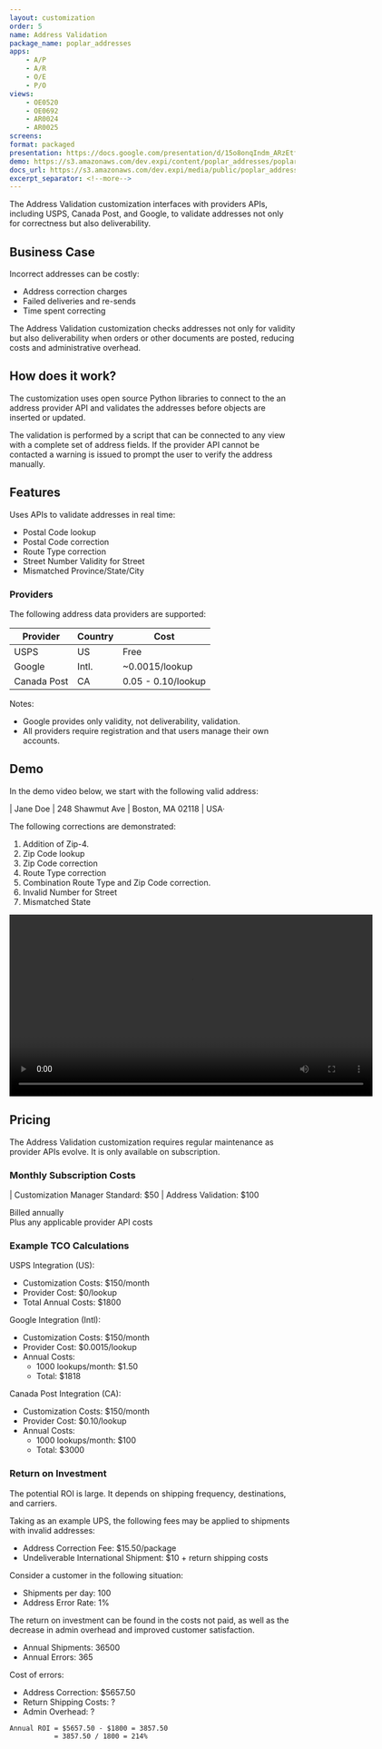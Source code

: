 ```yaml
---
layout: customization
order: 5
name: Address Validation
package_name: poplar_addresses
apps:
    - A/P
    - A/R
    - O/E
    - P/O
views:
    - OE0520
    - OE0692
    - AR0024
    - AR0025
screens:
format: packaged
presentation: https://docs.google.com/presentation/d/15o8onqIndm_ARzEtfFufTsxpMcCM2YxC9wkvMXzwmrM/edit?usp=sharing
demo: https://s3.amazonaws.com/dev.expi/content/poplar_addresses/poplar_addresses_demo.mp4
docs_url: https://s3.amazonaws.com/dev.expi/media/public/poplar_addresses-0.0.9/docs/index.html
excerpt_separator: <!--more-->
---
```


The Address Validation customization interfaces with providers APIs,
including USPS, Canada Post, and Google, to validate addresses not only
for correctness but also deliverability.
<!--more-->

## Business Case

Incorrect addresses can be costly:

- Address correction charges
- Failed deliveries and re-sends
- Time spent correcting

The Address Validation customization checks addresses not only for validity but
also deliverability when orders or other documents are posted, reducing costs
and administrative overhead.

## How does it work?

The customization uses open source Python libraries to connect to the an
address provider API and validates the addresses before objects are inserted or
updated.  

The validation is performed by a script
that can be connected to any view with a complete set of address fields.  If the
provider API cannot be contacted a warning is issued to prompt the user to
verify the address manually.

## Features

Uses APIs to validate addresses in real time:

- Postal Code lookup
- Postal Code correction
- Route Type correction
- Street Number Validity for Street
- Mismatched Province/State/City

### Providers

The following address data providers are supported:

| Provider    | Country | Cost               |
|-------------|---------|--------------------|
| USPS        | US      | Free               |
| Google      | Intl.   | ~0.0015/lookup     |
| Canada Post | CA      | 0.05 - 0.10/lookup |

Notes:
- Google provides only validity, not deliverability, validation.
- All providers require registration and that users manage their own accounts.

## Demo

In the demo video below, we start with the following valid address:

| Jane Doe
| 248 Shawmut Ave
| Boston, MA 02118
| USA·

The following corrections are demonstrated:

1. Addition of Zip-4.
2. Zip Code lookup
3. Zip Code correction
4. Route Type correction
5. Combination Route Type and Zip Code correction.
6. Invalid Number for Street
7. Mismatched State

<video width="640" controls>
  <source src="https://s3.amazonaws.com/dev.expi/content/poplar_addresses/poplar_addresses_demo.mp4" type="video/mp4">
  Your browser doesn't support the video tag.
</video>

## Pricing

The Address Validation customization requires regular maintenance as provider
APIs evolve.  It is only available on subscription.

### Monthly Subscription Costs

| Customization Manager Standard: $50
| Address Validation: $100

Billed annually  
Plus any applicable provider API costs  

### Example TCO Calculations

USPS Integration (US):

 - Customization Costs: $150/month
 - Provider Cost: $0/lookup
 - Total Annual Costs: $1800

Google Integration (Intl):

 - Customization Costs: $150/month
 - Provider Cost: $0.0015/lookup
 - Annual Costs:
    - 1000 lookups/month: $1.50
    - Total: $1818

Canada Post Integration (CA):

 - Customization Costs: $150/month
 - Provider Cost: $0.10/lookup
 - Annual Costs:
    - 1000 lookups/month: $100
    - Total: $3000

### Return on Investment

The potential ROI is large.  It depends on shipping frequency, destinations,
and carriers.  

Taking as an example UPS, the following fees may be applied to shipments with
invalid addresses:

- Address Correction Fee: $15.50/package
- Undeliverable International Shipment: $10 + return shipping costs

Consider a customer in the following situation:

- Shipments per day: 100
- Address Error Rate: 1%

The return on investment can be found in the costs not paid, as well as the 
decrease in admin overhead and improved customer satisfaction.

- Annual Shipments: 36500  
- Annual Errors: 365  

Cost of errors:  

- Address Correction: $5657.50  
- Return Shipping Costs: ?  
- Admin Overhead: ?  

```
Annual ROI = $5657.50 - $1800 = 3857.50  
           = 3857.50 / 1800 = 214%
```
